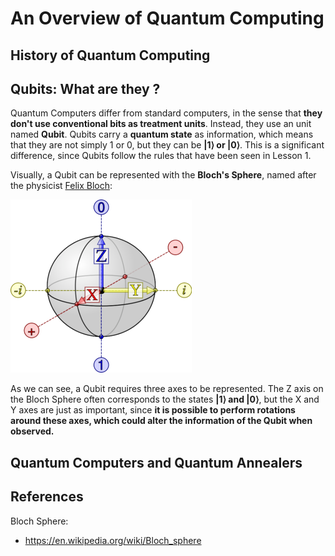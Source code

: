 <h1 class="centered">An Overview of Quantum Computing</h1>

## History of Quantum Computing

## Qubits: What are they ?

<!-- TODO: Explain in more detail the concept -->

Quantum Computers differ from standard computers, in the sense that **they don't use conventional bits as treatment units**. Instead, they use an unit named **Qubit**. Qubits carry a **quantum state** as information, which means that
they are not simply 1 or 0, but they can be **|1⟩ or |0⟩**. This is a significant difference, since Qubits follow the
rules that have been seen in Lesson 1.

Visually, a Qubit can be represented with the **Bloch's Sphere**, named after the physicist [Felix Bloch][felix-bloch]:

<img class="img-block centered" src="img/lesson02/bloch-sphere.png">

As we can see, a Qubit requires three axes to be represented. The Z axis on the Bloch Sphere often corresponds to
the states **|1⟩ and |0⟩**, but the X and Y axes are just as important, since **it is possible to perform rotations around these axes, which could alter the information of the Qubit when observed.**

## Quantum Computers and Quantum Annealers

## References

Bloch Sphere:

- https://en.wikipedia.org/wiki/Bloch_sphere

[felix-bloch]: https://en.wikipedia.org/wiki/Felix_Bloch